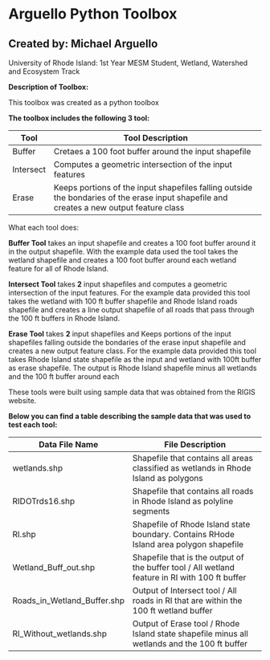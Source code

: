 # Arguello Python Toolbox
 
## Created by: **Michael Arguello**


 University of Rhode Island:
 1st Year MESM Student, Wetland, Watershed and Ecosystem Track


**Description of Toolbox:**

This toolbox was created as a python toolbox


**The toolbox includes the following 3 tool:**

Tool | Tool Description 
------------ | -------------
Buffer | Cretaes a 100 foot buffer around the input shapefile
Intersect | Computes a geometric intersection of the input features
Erase | Keeps portions of the input shapefiles falling outside the bondaries of the erase input shapefile and creates a new output feature class


What each tool does:

**Buffer Tool** takes an input shapefile and creates a 100 foot buffer around it in the output shapefile. With the example data used the tool takes the wetland shapefile and creates a 100 foot buffer around each wetland feature for all of Rhode Island.


**Intersect Tool** takes **2** input shapefiles and computes a geometric intersection of the input features. For the example data provided this tool takes the wetland with 100 ft buffer shapefile and Rhode Island roads shapefile  and
creates a line output shapefile of all roads that pass through the 100 ft buffers in Rhode Island.


**Erase Tool** takes  **2** input shapefiles and Keeps portions of the input shapefiles falling outside the bondaries of the erase input shapefile and creates a new output feature class. For the example data provided this tool takes Rhode Island state shapefile as the input and wetland with 100ft buffer as erase shapefile. The output is Rhode Island shapefile minus all wetlands and the 100 ft buffer around each 


These tools were built using sample data that was obtained from the RIGIS website.


**Below you can find a table describing the sample data that was used to test each tool:**

Data File Name | File Description 
------------ | -------------
wetlands.shp | Shapefile that contains all areas classified as wetlands in Rhode Island as polygons
RIDOTrds16.shp | Shapefile that contains all roads in Rhode Island as polyline segments
RI.shp | Shapefile of Rhode Island state boundary. Contains RHode Island area polygon shapefile
Wetland_Buff_out.shp | Shapefile that is the output of the buffer tool / All wetland feature in RI with 100 ft buffer
Roads_in_Wetland_Buffer.shp | Output of Intersect tool / All roads in RI that are within the 100 ft wetland buffer
RI_Without_wetlands.shp | Output of Erase tool / Rhode Island state shapefile minus all wetlands and the 100 ft buffer
